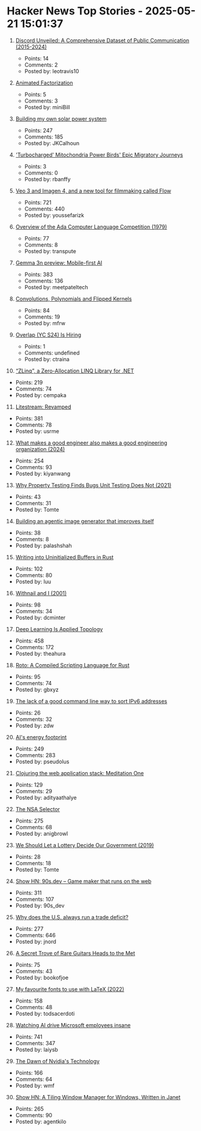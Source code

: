 # Hacker News Top Stories - 2025-05-21 15:01:37

1. [Discord Unveiled: A Comprehensive Dataset of Public Communication (2015-2024)](https://arxiv.org/abs/2502.00627)
   - Points: 14
   - Comments: 2
   - Posted by: leotravis10

2. [Animated Factorization](http://www.datapointed.net/visualizations/math/factorization/animated-diagrams/)
   - Points: 5
   - Comments: 3
   - Posted by: miniBill

3. [Building my own solar power system](https://medium.com/@joe_5312/pg-e-sucks-or-how-i-learned-to-stop-worrying-and-love-building-my-own-solar-system-acf0c9f03f3b)
   - Points: 247
   - Comments: 185
   - Posted by: JKCalhoun

4. ['Turbocharged' Mitochondria Power Birds' Epic Migratory Journeys](https://www.quantamagazine.org/turbocharged-mitochondria-power-birds-epic-migratory-journeys-20250519/)
   - Points: 3
   - Comments: 0
   - Posted by: rbanffy

5. [Veo 3 and Imagen 4, and a new tool for filmmaking called Flow](https://blog.google/technology/ai/generative-media-models-io-2025/)
   - Points: 721
   - Comments: 440
   - Posted by: youssefarizk

6. [Overview of the Ada Computer Language Competition (1979)](https://iment.com/maida/computer/redref/)
   - Points: 77
   - Comments: 8
   - Posted by: transpute

7. [Gemma 3n preview: Mobile-first AI](https://developers.googleblog.com/en/introducing-gemma-3n/)
   - Points: 383
   - Comments: 136
   - Posted by: meetpateltech

8. [Convolutions, Polynomials and Flipped Kernels](https://eli.thegreenplace.net/2025/convolutions-polynomials-and-flipped-kernels/)
   - Points: 84
   - Comments: 19
   - Posted by: mfrw

9. [Overlap (YC S24) Is Hiring](https://www.ycombinator.com/companies/overlap/jobs/Z8IbFjD-product-engineer)
   - Points: 1
   - Comments: undefined
   - Posted by: ctraina

10. [“ZLinq”, a Zero-Allocation LINQ Library for .NET](https://neuecc.medium.com/zlinq-a-zero-allocation-linq-library-for-net-1bb0a3e5c749)
   - Points: 219
   - Comments: 74
   - Posted by: cempaka

11. [Litestream: Revamped](https://fly.io/blog/litestream-revamped/)
   - Points: 381
   - Comments: 78
   - Posted by: usrme

12. [What makes a good engineer also makes a good engineering organization (2024)](https://moxie.org/2024/09/23/a-good-engineer.html)
   - Points: 254
   - Comments: 93
   - Posted by: kiyanwang

13. [Why Property Testing Finds Bugs Unit Testing Does Not (2021)](https://buttondown.com/hillelwayne/archive/why-property-testing-finds-bugs-unit-testing-does/)
   - Points: 43
   - Comments: 31
   - Posted by: Tomte

14. [Building an agentic image generator that improves itself](https://simulate.trybezel.com/research/image_agent)
   - Points: 38
   - Comments: 8
   - Posted by: palashshah

15. [Writing into Uninitialized Buffers in Rust](https://blog.sunfishcode.online/writingintouninitializedbuffersinrust/)
   - Points: 102
   - Comments: 80
   - Posted by: luu

16. [Withnail and I (2001)](https://www.criterion.com/current/posts/122-withnail-and-i)
   - Points: 98
   - Comments: 34
   - Posted by: dcminter

17. [Deep Learning Is Applied Topology](https://theahura.substack.com/p/deep-learning-is-applied-topology)
   - Points: 458
   - Comments: 172
   - Posted by: theahura

18. [Roto: A Compiled Scripting Language for Rust](https://blog.nlnetlabs.nl/introducing-roto-a-compiled-scripting-language-for-rust/)
   - Points: 95
   - Comments: 74
   - Posted by: gbxyz

19. [The lack of a good command line way to sort IPv6 addresses](https://utcc.utoronto.ca/~cks/space/blog/unix/SortingIPv6Addresses)
   - Points: 26
   - Comments: 32
   - Posted by: zdw

20. [AI's energy footprint](https://www.technologyreview.com/2025/05/20/1116327/ai-energy-usage-climate-footprint-big-tech/)
   - Points: 249
   - Comments: 283
   - Posted by: pseudolus

21. [Clojuring the web application stack: Meditation One](https://www.evalapply.org/posts/clojure-web-app-from-scratch/index.html)
   - Points: 129
   - Comments: 29
   - Posted by: adityaathalye

22. [The NSA Selector](https://github.com/wenzellabs/the_NSA_selector)
   - Points: 275
   - Comments: 68
   - Posted by: anigbrowl

23. [We Should Let a Lottery Decide Our Government (2019)](https://thewalrus.ca/why-we-should-let-a-lottery-decide-our-government/)
   - Points: 28
   - Comments: 18
   - Posted by: Tomte

24. [Show HN: 90s.dev – Game maker that runs on the web](https://90s.dev/blog/finally-releasing-90s-dev.html)
   - Points: 311
   - Comments: 107
   - Posted by: 90s_dev

25. [Why does the U.S. always run a trade deficit?](https://libertystreeteconomics.newyorkfed.org/2025/05/why-does-the-u-s-always-run-a-trade-deficit/)
   - Points: 277
   - Comments: 646
   - Posted by: jnord

26. [A Secret Trove of Rare Guitars Heads to the Met](https://www.newyorker.com/magazine/2025/05/26/a-secret-trove-of-rare-guitars-heads-to-the-met)
   - Points: 75
   - Comments: 43
   - Posted by: bookofjoe

27. [My favourite fonts to use with LaTeX (2022)](https://www.lfe.pt/latex/fonts/typography/2022/11/21/latex-fonts-part1.html)
   - Points: 158
   - Comments: 48
   - Posted by: todsacerdoti

28. [Watching AI drive Microsoft employees insane](https://old.reddit.com/r/ExperiencedDevs/comments/1krttqo/my_new_hobby_watching_ai_slowly_drive_microsoft/)
   - Points: 741
   - Comments: 347
   - Posted by: laiysb

29. [The Dawn of Nvidia's Technology](https://blog.dshr.org/2025/05/the-dawn-of-nvidias-technology.html)
   - Points: 166
   - Comments: 64
   - Posted by: wmf

30. [Show HN: A Tiling Window Manager for Windows, Written in Janet](https://agent-kilo.github.io/jwno/)
   - Points: 265
   - Comments: 90
   - Posted by: agentkilo

